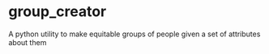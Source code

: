 # group_creator
A python utility to make equitable groups of people given a set of attributes about them
